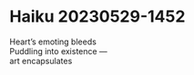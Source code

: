 # Haiku 20230529-1452  

Heart’s emoting bleeds  
Puddling into existence —   
art encapsulates  
  
